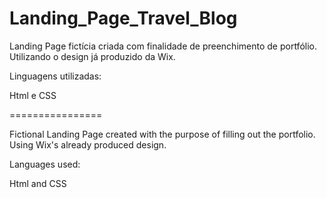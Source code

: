 # Landing_Page_Travel_Blog
Landing Page fictícia criada com finalidade de preenchimento de portfólio. Utilizando o design já produzido da Wix.

Linguagens utilizadas:

Html e CSS

================

Fictional Landing Page created with the purpose of filling out the portfolio. Using Wix's already produced design.

Languages used:

Html and CSS
